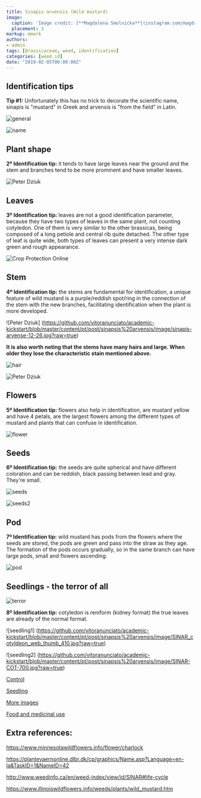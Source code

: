 ```yaml
---
title: Sinapis arvensis (Wild mustard)
image:
  caption: 'Image credit: [**Magdalena Smolnicka**](instagram.com/magdalenyphotography)'
  placement: 3
markup: mmark
authors:
- admin
tags: [Brassicaceae, weed, identification]
categories: [weed id]
date: "2019-02-05T00:00:00Z"
---
```

## Identification tips

**Tip #1:** Unfortunately this has no trick to decorate the scientific name, sinapis is "mustard" in Greek and arvensis is "from the field" in Latin.

![general](https://github.com/vitoranunciato/academic-kickstart/blob/master/content/pt/post/sinapsis%20arvensis/image/geral.jpg?raw=true)


![name](https://media.giphy.com/media/u6tK7KkCKF7W0/giphy.gif)

## Plant shape

**2º Identification tip:** it tends to have large leaves near the ground and the stem and branches tend to be more prominent and have smaller leaves.

![Peter Dziuk](https://github.com/vitoranunciato/academic-kickstart/blob/master/content/pt/post/sinapsis%20arvensis/image/sinapis-arvense-12-3.jpg?raw=true)

## Leaves

**3º Identification tip:** leaves are not a good identification parameter, because they have two types of leaves in the same plant, not counting cotyledon. One of them is very similar to the other brassicas, being composed of a long petiole and central rib quite detached. The other type of leaf is quite wide, both types of leaves can present a very intense dark green and rough appearance.


![Crop Protection Online](https://github.com/vitoranunciato/academic-kickstart/blob/master/content/pt/post/sinapsis%20arvensis/image/SINAR-EAR-700.jpg?raw=true)

## Stem

**4º Identification tip:** the stems are fundamental for identification, a unique feature of wild mustard is a purple/reddish spot/ring in the connection of the stem with the new branches, facilitating identification when the plant is more developed.

![Peter Dziuk] (https://github.com/vitoranunciato/academic-kickstart/blob/master/content/pt/post/sinapsis%20arvensis/image/sinapis-arvense-12-26.jpg?raw=true)

**It is also worth noting that the stems have many hairs and large. When older they lose the characteristic stain mentioned above.**

![hair](https://media.giphy.com/media/1wXcVnkfnEYciO7KXP/giphy.gif)

![Peter Dziuk](https://github.com/vitoranunciato/academic-kickstart/blob/master/content/pt/post/sinapsis%20arvensis/image/sinapis-arvense-12-32.jpg?raw=true)

## Flowers

**5º Identification tip:** flowers also help in identification, are mustard yellow and have 4 petals, are the largest flowers among the different types of mustard and plants that can confuse in identification.

![flower](https://github.com/vitoranunciato/academic-kickstart/blob/master/content/pt/post/sinapsis%20arvensis/image/wild_mustard1.jpg?raw=true)

## Seeds
**6º Identification tip:** the seeds are quite spherical and have different coloration and can be reddish, black passing between lead and gray. They're small.

![seeds](https://github.com/vitoranunciato/academic-kickstart/blob/master/content/pt/post/sinapsis%20arvensis/image/seeds3.jpeg?raw=true)

![seeds2](https://github.com/vitoranunciato/academic-kickstart/blob/master/content/pt/post/sinapsis%20arvensis/image/seeds2.jpeg?raw=true)

## Pod
**7º Identification tip:** wild mustard has pods from the flowers where the seeds are stored, the pods are green and pass into the straw as they age. The formation of the pods occurs gradually, so in the same branch can have large pods, small and flowers ascending.

![pod](https://github.com/vitoranunciato/academic-kickstart/blob/master/content/pt/post/sinapsis%20arvensis/image/jpgcname.jpg?raw=true)

## Seedlings - the terror of all
![terror](https://media.giphy.com/media/KmTnUKop0AfFm/giphy.gif)

**8º Identification tip:** cotyledon is reniform (kidney format) the true leaves are already of the normal format.

![seedling1] (https://github.com/vitoranunciato/academic-kickstart/blob/master/content/pt/post/sinapsis%20arvensis/image/SINAR_cotyldeon_web_thumb_410.jpg?raw=true)

![seedling2] (https://github.com/vitoranunciato/academic-kickstart/blob/master/content/pt/post/sinapsis%20arvensis/image/SINAR-COT-700.jpg?raw=true)

[Control](https://www.youtube.com/watch?v=uj1nyJy07iU)

[Seedling](https://www.youtube.com/watch?v=g-GJ59_8Nts)

[More images](https://www.actaplantarum.org/galleria_flora/galleria1.php?aid=1908)

[Food and medicinal use](https://pfaf.org/user/Plant.aspx?LatinName=Sinapis+arvensis)

## Extra references:

https://www.minnesotawildflowers.info/flower/charlock

https://plantevaernonline.dlbr.dk/cp/graphics/Name.asp?Language=en-la&TaskID=1&NameID=42

http://www.weedinfo.ca/en/weed-index/view/id/SINAR#life-cycle

https://www.illinoiswildflowers.info/weeds/plants/wild_mustard.htm
